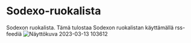 # Sodexo-ruokalista
Sodexon ruokalista.  Tämä tulostaa Sodexon ruokalistan käyttämällä rss-feediä
![Näyttökuva 2023-03-13 103612](https://user-images.githubusercontent.com/77546709/224648634-d6eec3d8-f90f-45de-b2b0-aacbf5743fba.png)
